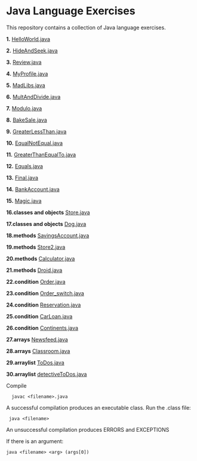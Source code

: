 # Java Language Exercises

This repository contains a collection of Java language exercises.

**1.** [HelloWorld.java](https://github.com/camillekokoko/java_lang/blob/main/HelloWorld.java)

**2.** [HideAndSeek.java](https://github.com/camillekokoko/java_lang/blob/main/HideAndSeek.java)

**3.** [Review.java](https://github.com/camillekokoko/java_lang/blob/main/Review.java)

**4.** [MyProfile.java](https://github.com/camillekokoko/java_lang/blob/main/MyProfile.java)

**5.** [MadLibs.java](https://github.com/camillekokoko/java_lang/blob/main/MadLibs.java)

**6.** [MultAndDivide.java](https://github.com/camillekokoko/java_lang/blob/main/MultAndDivide.java)

**7.** [Modulo.java](https://github.com/camillekokoko/java_lang/blob/main/Modulo.java)

**8.** [BakeSale.java](https://github.com/camillekokoko/java_lang/blob/main/BakeSale.java)

**9.** [GreaterLessThan.java](https://github.com/camillekokoko/java_lang/blob/main/GreaterLessThan.java)

**10.** [EqualNotEqual.java](https://github.com/camillekokoko/java_lang/blob/main/EqualNotEqual.java)

**11.** [GreaterThanEqualTo.java](https://github.com/camillekokoko/java_lang/blob/main/GreaterThanEqualTo.java)

**12.** [Equals.java](https://github.com/camillekokoko/java_lang/blob/main/Equals.java)

**13.** [Final.java](https://github.com/camillekokoko/java_lang/blob/main/Final.java)

**14.** [BankAccount.java](https://github.com/camillekokoko/java_lang/blob/main/BankAccount.java)

**15.** [Magic.java](https://github.com/camillekokoko/java_lang/blob/main/Magic.java)

**16.classes and objects** [Store.java](https://github.com/camillekokoko/java_lang/blob/main/Store.java)

**17.classes and objects** [Dog.java](https://github.com/camillekokoko/java_lang/blob/main/Dog.java)

**18.methods** [SavingsAccount.java](https://github.com/camillekokoko/java_lang/blob/main/SavingsAccount.java)

**19.methods** [Store2.java](https://github.com/camillekokoko/java_lang/blob/main/Store2.java)

**20.methods** [Calculator.java](https://github.com/camillekokoko/java_lang/blob/main/Calculator.java)

**21.methods** [Droid.java](https://github.com/camillekokoko/java_lang/blob/main/Droid.java)

**22.condition** [Order.java](https://github.com/camillekokoko/java_lang/blob/main/Order.java)

**23.condition** [Order_switch.java](https://github.com/camillekokoko/java_lang/blob/main/Order_switch.java)

**24.condition** [Reservation.java](https://github.com/camillekokoko/java_lang/blob/main/Reservation.java)

**25.condition** [CarLoan.java](https://github.com/camillekokoko/java_lang/blob/main/CarLoan.java)

**26.condition** [Continents.java](https://github.com/camillekokoko/java_lang/blob/main/Continents.java)

**27.arrays** [Newsfeed.java](https://github.com/camillekokoko/java_lang/blob/main/Newsfeed.java)

**28.arrays** [Classroom.java](https://github.com/camillekokoko/java_lang/blob/main/Classroom.java)

**29.arraylist** [ToDos.java](https://github.com/camillekokoko/java_lang/blob/main/ToDos.java)

**30.arraylist** [detectiveToDos.java](https://github.com/camillekokoko/java_lang/blob/main/detectiveToDos.java)


Compile
```
  javac <filename>.java
```

A successful compilation produces an executable class. Run the .class file:
 ```
  java <filename>
```

An unsuccessful compilation produces ERRORS and EXCEPTIONS

If there is an argument:
```
java <filename> <arg> (args[0])
```


